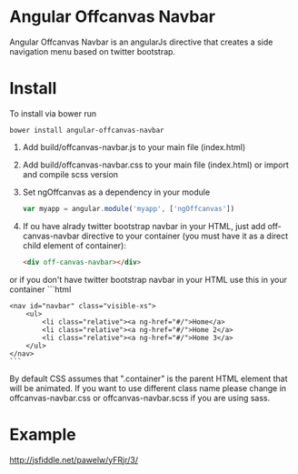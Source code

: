 Angular Offcanvas Navbar
========================

Angular Offcanvas Navbar is an angularJs directive that creates a side navigation menu based on twitter bootstrap. 

Install
========================
To install via bower run

	bower install angular-offcanvas-navbar

1. Add build/offcanvas-navbar.js to your main file (index.html)
2. Add build/offcanvas-navbar.css to your main file (index.html) or import and compile scss version
2. Set ngOffcanvas as a dependency in your module

	```javascript
	var myapp = angular.module('myapp', ['ngOffcanvas'])
	```	
	
3. If ou have alrady twitter bootstrap navbar in your HTML, just add off-canvas-navbar directive to your container (you must have it as a direct child element of container):

	```html
	<div off-canvas-navbar></div>
	```	
	
or if you don't have twitter bootstrap navbar in your HTML use this in your container
	```html
	<div off-canvas-navbar></div>
	
	<nav id="navbar" class="visible-xs">
		<ul>
			<li class="relative"><a ng-href="#/">Home</a>
			<li class="relative"><a ng-href="#/">Home 2</a>
			<li class="relative"><a ng-href="#/">Home 3</a>
		</ul>
	</nav>
	```
	
By default CSS assumes that ".container" is the parent HTML element that will be animated. If you want to use different class name please change in offcanvas-navbar.css or offcanvas-navbar.scss if you are using sass.

Example
========================
http://jsfiddle.net/pawelw/yFRjr/3/

